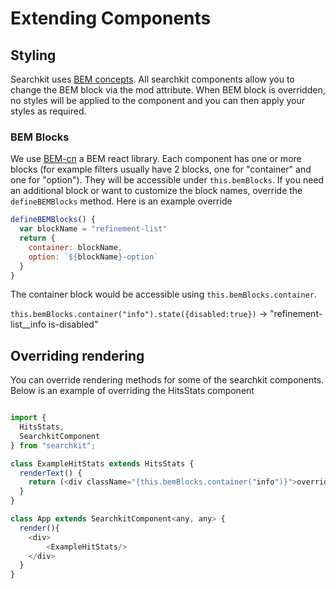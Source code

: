 # Extending Components

## Styling
Searchkit uses [BEM concepts](https://en.bem.info/method/key-concepts). All searchkit components allow you to change the BEM block via the mod attribute. When BEM block is overridden, no styles will be applied to the component and you can then apply your styles as required.

### BEM Blocks
We use [BEM-cn](https://github.com/albburtsev/bem-cn) a BEM react library. Each component has one or more blocks (for example filters usually have 2 blocks, one for "container" and one for "option"). They will be accessible under `this.bemBlocks`. If you need an additional block or want to customize the block names, override the `defineBEMBlocks` method. Here is an example override

```js
defineBEMBlocks() {
  var blockName = "refinement-list"
  return {
    container: blockName,
    option: `${blockName}-option`
  }
}
```

The container block would be accessible using `this.bemBlocks.container`.

`this.bemBlocks.container("info").state({disabled:true})` -> "refinement-list__info is-disabled"

## Overriding rendering
You can override rendering methods for some of the searchkit components. Below is an example of overriding the HitsStats component

```js

import {
  HitsStats,
  SearchkitComponent
} from "searchkit";

class ExampleHitStats extends HitsStats {
  renderText() {
    return (<div className="{this.bemBlocks.container("info")}">override text</div>)
  }
}

class App extends SearchkitComponent<any, any> {
  render(){
    <div>
        <ExampleHitStats/>
    </div>
  }
}
```
